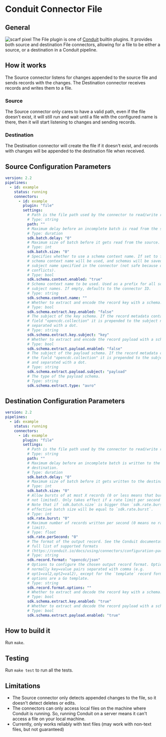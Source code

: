 # Conduit Connector File

## General
![scarf pixel](https://static.scarf.sh/a.png?x-pxid=42ff59b7-f26d-468d-8c8d-eafc530290cc)
The File plugin is one of [Conduit](https://github.com/ConduitIO/conduit) builtin plugins.
It provides both source and destination File connectors, allowing for a file to be either
a source, or a destination in a Conduit pipeline. 

<!-- readmegen:description -->
## How it works
The Source connector listens for changes appended to the source file and 
sends records with the changes.
The Destination connector receives records and writes them to a file.

### Source
The Source connector only cares to have a valid path, even if the file 
doesn't exist, it will still run and wait until a file with the configured
name is there, then it will start listening to changes and sending records.

### Destination
The Destination connector will create the file if it doesn't exist, and 
records with changes will be appended to the destination file when received.<!-- /readmegen:description -->

## Source Configuration Parameters

<!-- readmegen:source.parameters.yaml -->
```yaml
version: 2.2
pipelines:
  - id: example
    status: running
    connectors:
      - id: example
        plugin: "file"
        settings:
          # Path is the file path used by the connector to read/write records.
          # Type: string
          path: ""
          # Maximum delay before an incomplete batch is read from the source.
          # Type: duration
          sdk.batch.delay: "0"
          # Maximum size of batch before it gets read from the source.
          # Type: int
          sdk.batch.size: "0"
          # Specifies whether to use a schema context name. If set to false, no
          # schema context name will be used, and schemas will be saved with the
          # subject name specified in the connector (not safe because of name
          # conflicts).
          # Type: bool
          sdk.schema.context.enabled: "true"
          # Schema context name to be used. Used as a prefix for all schema
          # subject names. If empty, defaults to the connector ID.
          # Type: string
          sdk.schema.context.name: ""
          # Whether to extract and encode the record key with a schema.
          # Type: bool
          sdk.schema.extract.key.enabled: "false"
          # The subject of the key schema. If the record metadata contains the
          # field "opencdc.collection" it is prepended to the subject name and
          # separated with a dot.
          # Type: string
          sdk.schema.extract.key.subject: "key"
          # Whether to extract and encode the record payload with a schema.
          # Type: bool
          sdk.schema.extract.payload.enabled: "false"
          # The subject of the payload schema. If the record metadata contains
          # the field "opencdc.collection" it is prepended to the subject name
          # and separated with a dot.
          # Type: string
          sdk.schema.extract.payload.subject: "payload"
          # The type of the payload schema.
          # Type: string
          sdk.schema.extract.type: "avro"
```
<!-- /readmegen:source.parameters.yaml -->

## Destination Configuration Parameters

<!-- readmegen:destination.parameters.yaml -->
```yaml
version: 2.2
pipelines:
  - id: example
    status: running
    connectors:
      - id: example
        plugin: "file"
        settings:
          # Path is the file path used by the connector to read/write records.
          # Type: string
          path: ""
          # Maximum delay before an incomplete batch is written to the
          # destination.
          # Type: duration
          sdk.batch.delay: "0"
          # Maximum size of batch before it gets written to the destination.
          # Type: int
          sdk.batch.size: "0"
          # Allow bursts of at most X records (0 or less means that bursts are
          # not limited). Only takes effect if a rate limit per second is set.
          # Note that if `sdk.batch.size` is bigger than `sdk.rate.burst`, the
          # effective batch size will be equal to `sdk.rate.burst`.
          # Type: int
          sdk.rate.burst: "0"
          # Maximum number of records written per second (0 means no rate
          # limit).
          # Type: float
          sdk.rate.perSecond: "0"
          # The format of the output record. See the Conduit documentation for a
          # full list of supported formats
          # (https://conduit.io/docs/using/connectors/configuration-parameters/output-format).
          # Type: string
          sdk.record.format: "opencdc/json"
          # Options to configure the chosen output record format. Options are
          # normally key=value pairs separated with comma (e.g.
          # opt1=val2,opt2=val2), except for the `template` record format, where
          # options are a Go template.
          # Type: string
          sdk.record.format.options: ""
          # Whether to extract and decode the record key with a schema.
          # Type: bool
          sdk.schema.extract.key.enabled: "true"
          # Whether to extract and decode the record payload with a schema.
          # Type: bool
          sdk.schema.extract.payload.enabled: "true"
```
<!-- /readmegen:destination.parameters.yaml -->

## How to build it
Run `make`.

## Testing
Run `make test` to run all the tests.

## Limitations
* The  Source connector only detects appended changes to the file, so it
  doesn't detect deletes or edits.
* The connectors can only access local files on the machine where Conduit
  is running. So, running Conduit on a server means it can't access a file
  on your local machine.
* Currently, only works reliably with text files (may work with non-text
  files, but not guaranteed)


